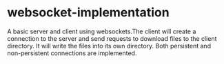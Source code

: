 # websocket-implementation
A basic server and client using websockets.The client will create a connection to the server and send requests to download files to the client directory. It will write the files into its own directory. Both persistent and non-persistent connections are implemented.
